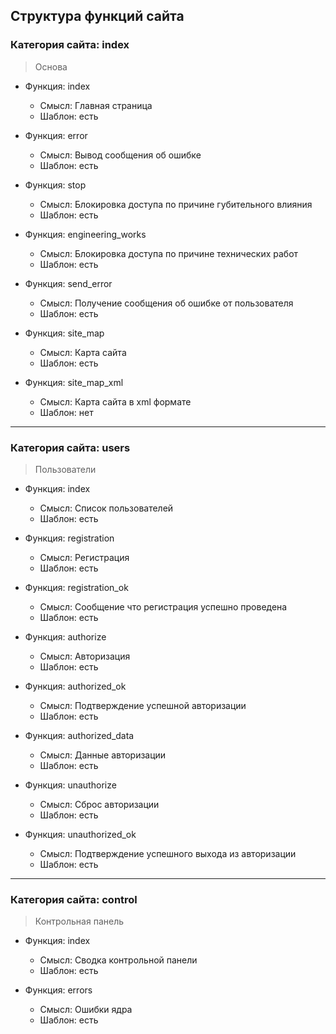 ## Структура функций сайта

### Категория сайта: index
> Основа
  + Функция: index
    - Смысл: Главная страница
    - Шаблон: есть

  + Функция: error
    - Смысл: Вывод сообщения об ошибке
    - Шаблон: есть

  + Функция: stop
    - Смысл: Блокировка доступа по причине губительного влияния
    - Шаблон: есть

  + Функция: engineering_works
    - Смысл: Блокировка доступа по причине технических работ
    - Шаблон: есть

  + Функция: send_error
    - Смысл: Получение сообщения об ошибке от пользователя
    - Шаблон: есть

  + Функция: site_map
    - Смысл: Карта сайта
    - Шаблон: есть
    
  + Функция: site_map_xml
    - Смысл: Карта сайта в xml формате
    - Шаблон: нет

<hr>

### Категория сайта: users
> Пользователи

  + Функция: index
    - Смысл: Список пользователей
    - Шаблон: есть

  + Функция: registration
    - Смысл: Регистрация
    - Шаблон: есть

  + Функция: registration_ok
    - Смысл: Сообщение что регистрация успешно проведена
    - Шаблон: есть

  + Функция: authorize
    - Смысл: Авторизация
    - Шаблон: есть

  + Функция: authorized_ok
    - Смысл: Подтверждение успешной авторизации
    - Шаблон: есть

  + Функция: authorized_data
    - Смысл: Данные авторизации
    - Шаблон: есть

  + Функция: unauthorize
    - Смысл: Сброс авторизации
    - Шаблон: есть

  + Функция: unauthorized_ok
    - Смысл: Подтверждение успешного выхода из авторизации
    - Шаблон: есть

<hr>
  
### Категория сайта: control
> Контрольная панель

  + Функция: index
    - Смысл: Сводка контрольной панели
    - Шаблон: есть

  + Функция: errors
    - Смысл: Ошибки ядра
    - Шаблон: есть